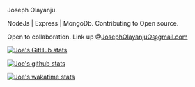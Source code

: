 Joseph Olayanju.

NodeJs | Express | MongoDb.
Contributing to Open source.

Open to collaboration. Link up @JosephOlayanjuO@gmail.com

[![Joe's GitHub stats](https://github-readme-stats.vercel.app/api?username=olayanju-1234&show_icons=true&theme=onedark)](https://github.com/olayanju-1234/github-readme-stats)

[![Joe's github stats](https://github-readme-stats.vercel.app/api/top-langs?username=olayanju-1234&layout=compact&theme=onedark)](https://github.com/olayanju-1234/github-readme-stats)

[![Joe's wakatime stats](https://github-readme-stats.vercel.app/api/wakatime?username=BigJoe01&theme=onedark)](https://github.com/olayanju-1234/github-readme-stats)

<!---
Olayanju-1234/Olayanju-1234 is a ✨ special ✨ repository because its `README.md` (this file) appears on your GitHub profile.
You can click the Preview link to take a look at your changes.
--->

